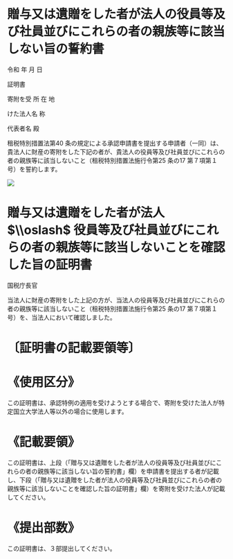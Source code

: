 # 贈与又は遺贈をした者が法人の役員等及び社員並びにこれらの者の親族等に該当しない旨の誓約書

令和 年 月 日

証明書

寄附を受 所 在 地

けた法人名 称

代表者名 殿

租税特別措置法第40 条の規定による承認申請書を提出する申請者（一同）は、貴法人に財産の寄附をした下記の者が、貴法人の役員等及び社員並びにこれらの者の親族等に該当しないこと（租税特別措置法施行令第25 条の17 第７項第１号）を誓約します。

![](https://www.nta.go.jp/tmp/a864ad80-7cc3-411f-b019-654077954ff9/images/97de7f5f314790d5da952c2532b1b7f1d5b72b075b8710fc5072d8c1adfd7954.jpg)

# 贈与又は遺贈をした者が法人 $\\oslash$ 役員等及び社員並びにこれらの者の親族等に該当しないことを確認した旨の証明書

国税庁長官

当法人に財産の寄附をした上記の方が、当法人の役員等及び社員並びにこれらの者の親族等に該当しないこと（租税特別措置法施行令第25 条の17 第７項第１号）を、当法人において確認しました。

# 〔証明書の記載要領等〕

# 《使用区分》

この証明書は、承認特例の適用を受けようとする場合で、寄附を受けた法人が特定国立大学法人等以外の場合に使用します。

# 《記載要領》

この証明書は、上段（「贈与又は遺贈をした者が法人の役員等及び社員並びにこれらの者の親族等に該当しない旨の誓約書」欄）を申請書を提出する者が記載し、下段（「贈与又は遺贈をした者が法人の役員等及び社員並びにこれらの者の親族等に該当しないことを確認した旨の証明書」欄）を寄附を受けた法人が記載してください。

# 《提出部数》

この証明書は、３部提出してください。